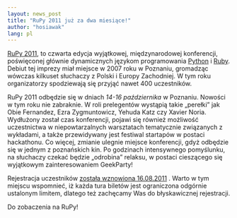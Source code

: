 ```yaml
---
layout: news_post
title: "RuPy 2011 już za dwa miesiące!"
author: "hosiawak"
lang: pl
---
```


[RuPy 2011][1], to czwarta edycja wyjątkowej, międzynarodowej
konferencji, poświęconej głównie dynamicznych językom programowania
[Python][2] i [Ruby][3]. Debiut tej imprezy miał miejsce w 2007 roku w
Poznaniu, gromadząc wówczas kilkuset słuchaczy z Polski i Europy
Zachodniej. W tym roku organizatorzy spodziewają się przyjąć nawet 400
uczestników.

RuPy 2011 odbędzie się w dniach *14-16 października* w Poznaniu. Nowości
w tym roku nie zabraknie. W roli prelegentów wystąpią takie „perełki”
jak Obie Fernandez, Ezra Zygmuntowicz, Yehuda Katz czy Xavier Noria.
Wydłużony został czas konferencji, pojawi się również możliwość
uczestnictwa w niepowtarzalnych warsztatach tematycznie związanych z
wykładami, a także przewidywany jest festiwal startapów w postaci
hackathonu. Co więcej, zmianie ulegnie miejsce konferencji, gdyż
odbędzie się w jednym z poznańskich kin. Po godzinach intensywnego
pomyślunku, na słuchaczy czekać będzie „odrobina” relaksu, w postaci
cieszącego się wyjątkowym zainteresowaniem GeekParty!

Rejestracja uczestników [została wznowiona 16.08.2011][4] . Warto w tym
miejscu wspomnieć, iż każda tura biletów jest ograniczona odgórnie
ustalonym limitem, dlatego też zachęcamy Was do błyskawicznej
rejestracji.

Do zobaczenia na RuPy!



[1]: http://rupy.eu 
[2]: http://python.org/about 
[3]: http://www.ruby-lang.org/en/about 
[4]: https://rupy.stagehq.com/events/922/booking/ke875rm3x4nrmycnco6i/step_1 
